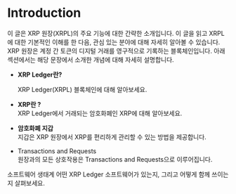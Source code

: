 # Introduction

이 글은 XRP 원장(XRPL)의 주요 기능에 대한 간략한 소개입니다. 이 글을 읽고 XRPL에 대한 기본적인 이해를 한 다음, 관심 있는 분야에 대해 자세히 알아볼 수 있습니다. XRP 원장은 계정 간 토큰의 디지털 거래를 영구적으로 기록하는 블록체인입니다. 아래 섹션에서는 해당 문장에서 소개한 개념에 대해 자세히 설명합니다.

*   **XRP Ledger란?**

    XRP Ledger(XRPL) 블록체인에 대해 알아보세요.
* **XRP란 ?** \
  XRP Ledger에서 거래되는 암호화폐인 XRP에 대해 알아보세요.
* **암호화폐 지갑**\
  &#x20;지갑은 XRP 원장에서 XRP를 편리하게 관리할 수 있는 방법을 제공합니다.
* Transactions and Requests\
  원장과의 모든 상호작용은 Transactions and Requests으로 이루어집니다.

소프트웨어 생태계 어떤 XRP Ledger 소프트웨어가 있는지, 그리고 어떻게 함께 쓰이는지 살펴보세요.
